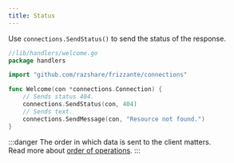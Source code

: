 ```yaml
---
title: Status
---
```


Use `connections.SendStatus()` to send the status of the response.

```go
//lib/handlers/welcome.go
package handlers

import "github.com/razshare/frizzante/connections"

func Welcome(con *connections.Connection) {
    // Sends status 404.
    connections.SendStatus(con, 404)
    // Sends text.
    connections.SendMessage(con, "Resource not found.")
}
```

:::danger
The order in which data is sent to the client matters. <br/>
Read more about [order of operations](../order-of-operations).
:::